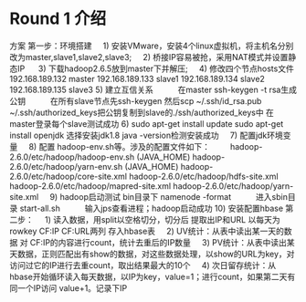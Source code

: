 # Round 1 介绍
方案
第一步：环境搭建
      1) 安装VMware，安装4个linux虚拟机，将主机名分别改为master,slave1,slave2,slave3;
      2) 桥接IP容易被抢，采用NAT模式并设置静态IP
      3) 下载hadoop2.6.5放到master下并解压;
      4) 修改四个节点hosts文件
            192.168.189.132 master
            192.168.189.133 slave1
            192.168.189.134 slave2
            192.168.189.135 slave3
      5) 建立互信关系
            在master ssh-keygen -t rsa生成公钥
            在所有slave节点先ssh-keygen 然后scp ~/.ssh/id_rsa.pub ~/.ssh/authorized_keys把公钥复制到slave的./ssh/authorized_keys中
            在master登录每个slave测试成功
      6) sudo apt-get install update
         sudo apt-get install openjdk
         选择安装jdk1.8
         java -version检测安装成功
      7) 配置jdk环境变量
      8) 配置 hadoop-env.sh等。涉及的配置文件如下： 
         hadoop-2.6.0/etc/hadoop/hadoop-env.sh (JAVA_HOME)
         hadoop-2.6.0/etc/hadoop/yarn-env.sh   (JAVA_HOME)
         hadoop-2.6.0/etc/hadoop/core-site.xml 
         hadoop-2.6.0/etc/hadoop/hdfs-site.xml 
         hadoop-2.6.0/etc/hadoop/mapred-site.xml 
         hadoop-2.6.0/etc/hadoop/yarn-site.xml
      9) hadoop启动测试
            bin目录下 namenode -format
            进入sbin目录 start-all.sh
            输入jps查看进程；hadoop启动成功
      10) 安装配置hbase
第二步：
      1) 读入数据，用split以空格切分，切分后 提取出IP和URL 以每天为rowkey CF:IP   CF:URL两列  存入hbase表
      2) UV统计：从表中读出某一天的数据 对 CF:IP的内容进行count，统计去重后的IP数量
      3) PV统计：从表中读出某天数据，正则匹配出有show的数据，对这些数据处理，以show的URL为key，对访问过它的IP进行去重count，取出结果最大的10个
      4) 次日留存统计：从hbase开始循环读入每天数据，以IP为key，value=1；进行count，如果第二天有同一个IP访问 value+1。记录下IP
